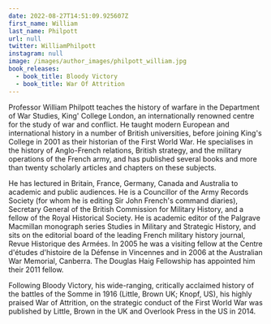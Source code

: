 ```yaml
---
date: 2022-08-27T14:51:09.925607Z
first_name: William
last_name: Philpott
url: null
twitter: WilliamPhilpott
instagram: null
image: /images/author_images/philpott_william.jpg
book_releases:
  - book_title: Bloody Victory
  - book_title: War Of Attrition
---
```

Professor William Philpott teaches the history of warfare in the Department of War Studies, King' College London, an internationally renowned centre for the study of war and conflict. He taught modern European and international history in a number of British universities, before joining King's College in 2001 as their historian of the First World War. He specialises in the history of Anglo-French relations, British strategy, and the military operations of the French army, and has published several books and more than twenty scholarly articles and chapters on these subjects.

He has lectured in Britain, France, Germany, Canada and Australia to academic and public audiences. He is a Councillor of the Army Records Society (for whom he is editing Sir John French's command diaries), Secretary General of the British Commission for Military History, and a fellow of the Royal Historical Society. He is academic editor of the Palgrave Macmillan monograph series Studies in Military and Strategic History, and sits on the editorial board of the leading French military history journal, Revue Historique des Armées. In 2005 he was a visiting fellow at the Centre d'études d'histoire de la Défense in Vincennes and in 2006 at the Australian War Memorial, Canberra. The Douglas Haig Fellowship has appointed him their 2011 fellow. 

Following Bloody Victory, his wide-ranging, critically acclaimed history of the battles of the Somme in 1916 (Little, Brown UK; Knopf, US), his highly praised War of Attrition, on the strategic conduct of the First World War was published by Little, Brown in the UK and Overlook Press in the US in 2014.